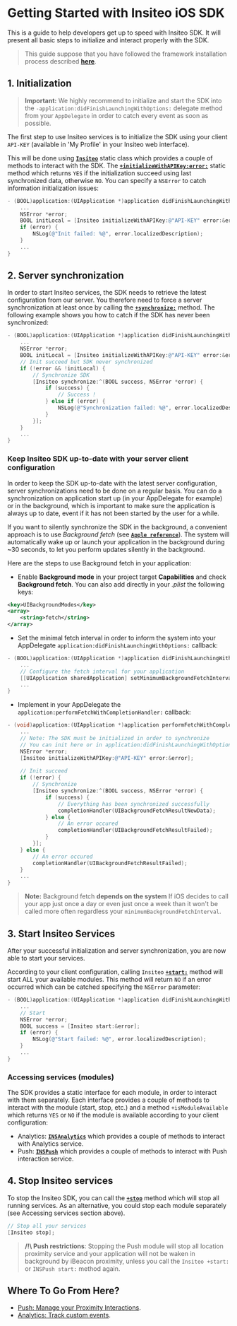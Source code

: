 # Getting Started with Insiteo iOS SDK

This is a guide to help developers get up to speed with Insiteo SDK. It will present all basic steps to initialize and interact properly with the SDK.

> This guide suppose that you have followed the framework installation process described **[here](https://github.com/Insiteo/ios-v4/)**.
 

## 1. Initialization

> **Important:** We highly recommend to initialize and start the SDK into the `-application:didFinishLaunchingWithOptions:` delegate method from your `AppDelegate` in order to catch every event as soon as possible.

The first step to use Insiteo services is to initialize the SDK using your client `API-KEY` (available in 'My Profile' in your  Insiteo web interface).

This will be done using **[`Insiteo`](http://insiteo.github.io/sdk/ios/latest/Classes/Insiteo.html)** static class which provides a couple of methods to interact with the SDK. The **[`+initializeWithAPIKey:error:`](http://insiteo.github.io/sdk/ios/latest/Classes/Insiteo.html#//api/name/initializeWithAPIKey:error:)** static method which returns `YES` if the initialization succeed using last synchronized data, otherwise `NO`. You can specify a `NSError` to catch information initialization issues:

```objective-c
- (BOOL)application:(UIApplication *)application didFinishLaunchingWithOptions:(NSDictionary *)launchOptions {
	...
	NSError *error;
    BOOL initLocal = [Insiteo initializeWithAPIKey:@"API-KEY" error:&error];
    if (error) {
        NSLog(@"Init failed: %@", error.localizedDescription);
    }
    ...
}
```

## 2. Server synchronization

In order to start Insiteo services, the SDK needs to retrieve the latest configuration from our server.  You therefore need to force a server synchronization at least once by calling the **[`+synchronize:`](http://insiteo.github.io/sdk/ios/latest/Classes/Insiteo.html#//api/name/synchronize:)** method. The following example shows you how to catch if the SDK has never been synchronized:

```objective-c
- (BOOL)application:(UIApplication *)application didFinishLaunchingWithOptions:(NSDictionary *)launchOptions {
	...
	NSError *error;
    BOOL initLocal = [Insiteo initializeWithAPIKey:@"API-KEY" error:&error];
    // Init succeed but SDK never synchronized
    if (!error && !initLocal) {
    	// Synchronize SDK
        [Insiteo synchronize:^(BOOL success, NSError *error) {
            if (success) {
 				// Success !
            } else if (error) {
            	NSLog(@"Synchronization failed: %@", error.localizedDescription);
            }
        }];
    }
    ...
}    
```

### Keep Insiteo SDK up-to-date with your server client configuration

In order to keep the SDK up-to-date with the latest server configuration, server synchronizations need to be done on a regular basis. You can do a synchronization on application start up (in your AppDelegate for example) or in the background, which is important to make sure the application is always up to date, event if it has not been started by the user for a while.

If you want to silently synchronize  the SDK in the background, a convenient approach is to use *Background fetch* (see **[`Apple reference`](https://developer.apple.com/library/ios/documentation/iPhone/Conceptual/iPhoneOSProgrammingGuide/BackgroundExecution/BackgroundExecution.html)**). The system will automatically wake up or launch your application in the background during ~30 seconds, to let you perform updates silently in the background.

Here are the steps to use Background fetch in your application:

- Enable **Background mode** in your project target **Capabilities** and check **Background fetch**. You can also add directly in your *.plist* the following keys:

```xml
<key>UIBackgroundModes</key>
<array>
    <string>fetch</string>
</array>
```

- Set the minimal fetch interval in order to inform the system into your AppDelegate `application:didFinishLaunchingWithOptions:` callback:

```objective-c
- (BOOL)application:(UIApplication *)application didFinishLaunchingWithOptions:(NSDictionary *)launchOptions {
	...
	// Configure the fetch interval for your application
	[[UIApplication sharedApplication] setMinimumBackgroundFetchInterval:UIApplicationBackgroundFetchIntervalMinimum];
	...
}
```

- Implement in your AppDelegate the `application:performFetchWithCompletionHandler:` callback:

```objective-c
- (void)application:(UIApplication *)application performFetchWithCompletionHandler:(void (^)(UIBackgroundFetchResult))completionHandler {
	...
    // Note: The SDK must be initialized in order to synchronize
    // You can init here or in application:didFinishLaunchingWithOptions:
    NSError *error;
    [Insiteo initializeWithAPIKey:@"API-KEY" error:&error];
    
    // Init succeed
    if (!error) {    
        // Synchronize
        [Insiteo synchronize:^(BOOL success, NSError *error) {
            if (success) {
                // Everything has been synchronized successfully
                completionHandler(UIBackgroundFetchResultNewData);
            } else {
                // An error occured
                completionHandler(UIBackgroundFetchResultFailed);
            }
        }];
    } else {
        // An error occured
        completionHandler(UIBackgroundFetchResultFailed);
    }
    ...
}
```

> **Note:** Background fetch **depends on the system** If iOS decides to call your app just once a day or even just once a week than it won't be called more often regardless your `minimumBackgroundFetchInterval`.


## 3. Start Insiteo Services

After your successful initialization and server synchronization, you are now able to start your services. 

According to your client configuration, calling `Insiteo` **[`+start:`](http://insiteo.github.io/sdk/ios/latest/Classes/Insiteo.html#//api/name/start:)** method will start ALL your available modules. This method will return `NO` if an error occurred which can be catched specifying the `NSError` parameter:

```objective-c
- (BOOL)application:(UIApplication *)application didFinishLaunchingWithOptions:(NSDictionary *)launchOptions {
	...
    // Start
    NSError *error;
    BOOL success = [Insiteo start:&error];
    if (error) {
    	NSLog(@"Start failed: %@", error.localizedDescription);
    }
    ...
}
```

### Accessing services (modules)

The SDK provides a static interface for each module, in order to interact with them separately. Each interface provides a couple of methods to interact with the module (start, stop, etc.) and a method `+isModuleAvailable` which returns `YES` or `NO` if the module is available according to your client configuration:

- Analytics: **[`INSAnalytics`](http://insiteo.github.io/sdk/ios/latest/Classes/INSAnalytics.html)** which provides a couple of methods to interact with Analytics service.
- Push: **[`INSPush`](http://insiteo.github.io/sdk/ios/latest/Classes/INSPush.html)** which provides a couple of methods to interact with Push interaction service. 


## 4. Stop Insiteo services

To stop the Insiteo SDK, you can call the **[`+stop`](http://insiteo.github.io/sdk/ios/latest/Classes/Insiteo.html#//api/name/stop)** method which will stop all running services. As an alternative, you could stop each module separately (see Accessing services section above).

```objective-c
// Stop all your services
[Insiteo stop];
```
> **/!\ Push restrictions**: Stopping the Push module will stop all location proximity service and your application will not be waken in background by iBeacon proximity, unless you call the `Insiteo +start:` or `INSPush start:` method again.


## Where To Go From Here?

- [Push: Manage your Proximity Interactions](push.md).
- [Analytics: Track custom events](analytics.md).